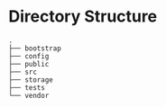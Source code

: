 # Directory Structure

```
.
├── bootstrap
├── config
├── public
├── src
├── storage
├── tests
└── vendor
```
